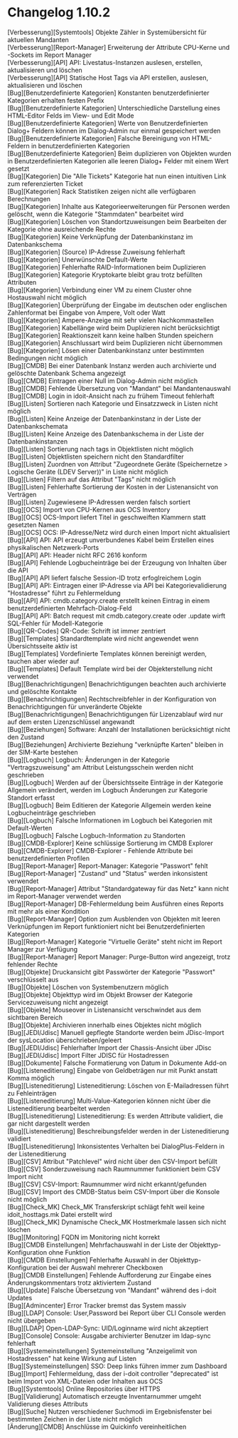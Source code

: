 # Changelog 1.10.2

[Verbesserung][Systemtools]              Objekte Zähler in Systemübersicht für aktuellen Mandanten<br>
[Verbesserung][Report-Manager]           Erweiterung der Attribute CPU-Kerne und -Sockets im Report Manager<br>
[Verbesserung][API]                      API: Livestatus-Instanzen auslesen, erstellen, aktualisieren und löschen<br>
[Verbesserung][API]                      Statische Host Tags via API erstellen, auslesen, aktualisieren und löschen<br>
[Bug][Benutzerdefinierte Kategorien]     Konstanten benutzerdefinierter Kategorien erhalten festen Prefix<br>
[Bug][Benutzerdefinierte Kategorien]     Unterschiedliche Darstellung eines HTML-Editor Felds im View- und Edit Mode<br>
[Bug][Benutzerdefinierte Kategorien]     Werte von Benutzerdefinierten Dialog+ Feldern können im Dialog-Admin nur einmal gespeichert werden<br>
[Bug][Benutzerdefinierte Kategorien]     Falsche Bereinigung von HTML-Feldern in benutzerdefinierten Kategorien<br>
[Bug][Benutzerdefinierte Kategorien]     Beim duplizieren von Objekten wurden in Benutzerdefinierten Kategorien alle leeren Dialog+ Felder mit einem Wert gesetzt<br>
[Bug][Kategorien]                        Die "Alle Tickets" Kategorie hat nun einen intuitiven Link zum referenzierten Ticket<br>
[Bug][Kategorien]                        Rack Statistiken zeigen nicht alle verfügbaren Berechnungen<br>
[Bug][Kategorien]                        Inhalte aus Kategorieerweiterungen für Personen werden gelöscht, wenn die Kategorie "Stammdaten" bearbeitet wird<br>
[Bug][Kategorien]                        Löschen von Standortzuweisungen beim Bearbeiten der Kategorie ohne ausreichende Rechte<br>
[Bug][Kategorien]                        Keine Verknüpfung der Datenbankinstanz im Datenbankschema<br>
[Bug][Kategorien]                        (Source) IP-Adresse Zuweisung fehlerhaft<br>
[Bug][Kategorien]                        Unerwünschte Default-Werte<br>
[Bug][Kategorien]                        Fehlerhafte RAID-Informationen beim Duplizieren<br>
[Bug][Kategorien]                        Kategorie Kryptokarte bleibt grau trotz befüllten Attributen<br>
[Bug][Kategorien]                        Verbindung einer VM zu einem Cluster ohne Hostauswahl nicht möglich<br>
[Bug][Kategorien]                        Überprüfung der Eingabe im deutschen oder englischen Zahlenformat bei Eingabe von Ampere, Volt oder Watt<br>
[Bug][Kategorien]                        Ampere-Anzeige mit sehr vielen Nachkommastellen<br>
[Bug][Kategorien]                        Kabellänge wird beim Duplizieren nicht berücksichtigt<br>
[Bug][Kategorien]                        Reaktionszeit kann keine halben Stunden speichern<br>
[Bug][Kategorien]                        Anschlussart wird beim Duplizieren nicht übernommen<br>
[Bug][Kategorien]                        Lösen einer Datenbankinstanz unter bestimmten Bedingungen nicht möglich<br>
[Bug][CMDB]                              Bei einer Datenbank Instanz werden auch archivierte und gelöschte Datenbank Schema angezeigt<br>
[Bug][CMDB]                              Eintragen einer Null im Dialog-Admin nicht möglich<br>
[Bug][CMDB]                              Fehlende Übersetzung von "Mandant" bei Mandantenauswahl<br>
[Bug][CMDB]                              Login in idoit-Ansicht nach zu frühem Timeout fehlerhaft<br>
[Bug][Listen]                            Sortieren nach Kategorie und Einsatzzweck in Listen nicht möglich<br>
[Bug][Listen]                            Keine Anzeige der Datenbankinstanz in der Liste der Datenbankschemata<br>
[Bug][Listen]                            Keine Anzeige des Datenbankschema in der Liste der Datenbankinstanzen<br>
[Bug][Listen]                            Sortierung nach tags in Objektlisten nicht möglich<br>
[Bug][Listen]                            Objektlisten speichern nicht den Standardfilter<br>
[Bug][Listen]                            Zuordnen von Attribut "Zugeordnete Geräte (Speichernetze > Logische Geräte (LDEV Server))" in Liste nicht möglich<br>
[Bug][Listen]                            Filtern auf das Attribut "Tags" nicht möglich<br>
[Bug][Listen]                            Fehlerhafte Sortierung der Kosten in der Listenansicht von Verträgen<br>
[Bug][Listen]                            Zugewiesene IP-Adressen werden falsch sortiert<br>
[Bug][OCS]                               Import von CPU-Kernen aus OCS Inventory<br>
[Bug][OCS]                               OCS-Import liefert Titel in geschweiften Klammern statt gesetzten Namen<br>
[Bug][OCS]                               OCS: IP-Adresse/Netz wird durch einen Import nicht aktualisiert<br>
[Bug][API]                               API: API erzeugt unverbundenes Kabel beim Erstellen eines physikalischen Netzwerk-Ports<br>
[Bug][API]                               API: Header nicht RFC 2616 konform<br>
[Bug][API]                               Fehlende Logbucheinträge bei der Erzeugung von Inhalten über die API<br>
[Bug][API]                               API liefert falsche Session-ID trotz erfoglreichem Login<br>
[Bug][API]                               API: Eintragen einer IP-Adresse via API bei Kategorievalidierung "Hostadresse" führt zu Fehlermeldung<br>
[Bug][API]                               API: cmdb.category.create erstellt keinen Eintrag in einem benutzerdefinierten Mehrfach-Dialog-Feld<br>
[Bug][API]                               API: Batch request mit cmdb.category.create oder .update wirft SQL-Fehler für Modell-Kategorie<br>
[Bug][QR-Codes]                          QR-Code: Schrift ist immer zentriert<br>
[Bug][Templates]                         Standardtemplate wird nicht angewendet wenn Übersichtsseite aktiv ist<br>
[Bug][Templates]                         Vordefinierte Templates können bereinigt werden, tauchen aber wieder auf<br>
[Bug][Templates]                         Default Template wird bei der Objekterstellung nicht verwendet<br>
[Bug][Benachrichtigungen]                Benachrichtigungen beachten auch archivierte und gelöschte Kontakte<br>
[Bug][Benachrichtigungen]                Rechtschreibfehler in der Konfiguration von Benachrichtigungen für unveränderte Objekte<br>
[Bug][Benachrichtigungen]                Benachrichtigungen für Lizenzablauf wird nur auf dem ersten Lizenzschlüssel angewandt<br>
[Bug][Beziehungen]                       Software: Anzahl der Installationen berücksichtigt nicht den Zustand<br>
[Bug][Beziehungen]                       Archivierte Beziehung "verknüpfte Karten" bleiben in der SIM-Karte bestehen<br>
[Bug][Logbuch]                           Logbuch: Änderungen in der Kategorie "Vertragszuweisung" am Attribut Leistungsschein werden nicht geschrieben<br>
[Bug][Logbuch]                           Werden auf der Übersichtsseite Einträge in der Kategorie Allgemein verändert, werden im Logbuch Änderungen zur Kategorie Standort erfasst<br>
[Bug][Logbuch]                           Beim Editieren der Kategorie Allgemein werden keine Logbucheinträge geschrieben<br>
[Bug][Logbuch]                           Falsche Informationen im Logbuch bei Kategorien mit Default-Werten<br>
[Bug][Logbuch]                           Falsche Logbuch-Information zu Standorten<br>
[Bug][CMDB-Explorer]                     Keine schlüssige Sortierung im CMDB Explorer<br>
[Bug][CMDB-Explorer]                     CMDB-Explorer - Fehlende Attribute bei benutzerdefinierten Profilen<br>
[Bug][Report-Manager]                    Report-Manager: Kategorie "Passwort" fehlt<br>
[Bug][Report-Manager]                    "Zustand" und "Status" werden inkonsistent verwendet<br>
[Bug][Report-Manager]                    Attribut "Standardgateway für das Netz" kann nicht im Report-Manager verwendet werden<br>
[Bug][Report-Manager]                    DB-Fehlermeldung beim Ausführen eines Reports mit mehr als einer Kondition<br>
[Bug][Report-Manager]                    Option zum Ausblenden von Objekten mit leeren Verknüpfungen im Report funktioniert nicht bei Benutzerdefinierten Kategorien<br>
[Bug][Report-Manager]                    Kategorie "Virtuelle Geräte" steht nicht im Report Manager zur Verfügung<br>
[Bug][Report-Manager]                    Report Manager: Purge-Button wird angezeigt, trotz fehlender Rechte<br>
[Bug][Objekte]                           Druckansicht gibt Passwörter der Kategorie "Passwort" verschlüsselt aus<br>
[Bug][Objekte]                           Löschen von Systembenutzern möglich<br>
[Bug][Objekte]                           Objekttyp wird im Objekt Browser der Kategorie Servicezuweisung nicht angezeigt<br>
[Bug][Objekte]                           Mouseover in Listenansicht verschwindet aus dem sichtbaren Bereich<br>
[Bug][Objekte]                           Archivieren innerhalb eines Objektes nicht möglich<br>
[Bug][JEDI/Jdisc]                        Manuell gepflegte Standorte werden beim JDisc-Import der sysLocation überschrieben/geleert<br>
[Bug][JEDI/Jdisc]                        Fehlerhafter Import der Chassis-Ansicht über JDisc<br>
[Bug][JEDI/Jdisc]                        Import Filter JDISC für Hostadressen<br>
[Bug][Dokumente]                         Falsche Formatierung von Datum in Dokumente Add-on<br>
[Bug][Listeneditierung]                  Eingabe von Geldbeträgen nur mit Punkt anstatt Komma möglich<br>
[Bug][Listeneditierung]                  Listeneditierung: Löschen von E-Mailadressen führt zu Fehleinträgen<br>
[Bug][Listeneditierung]                  Multi-Value-Kategorien können nicht über die Listeneditierung bearbeitet werden<br>
[Bug][Listeneditierung]                  Listeneditierung: Es werden Attribute validiert, die gar nicht dargestellt werden<br>
[Bug][Listeneditierung]                  Beschreibungsfelder werden in der Listeneditierung validiert<br>
[Bug][Listeneditierung]                  Inkonsistentes Verhalten bei DialogPlus-Feldern in der Listeneditierung<br>
[Bug][CSV]                               Attribut "Patchlevel" wird nicht über den CSV-Import befüllt<br>
[Bug][CSV]                               Sonderzuweisung nach Raumnummer funktioniert beim CSV Import nicht<br>
[Bug][CSV]                               CSV-Import: Raumnummer wird nicht erkannt/gefunden<br>
[Bug][CSV]                               Import des CMDB-Status beim CSV-Import über die Konsole nicht möglich<br>
[Bug][Check_MK]                          Check_MK Transferskript schlägt fehlt weil keine idoit_hosttags.mk Datei erstellt wird<br>
[Bug][Check_MK]                          Dynamische Check_MK Hostmerkmale lassen sich nicht löschen<br>
[Bug][Monitoring]                        FQDN im Monitoring nicht korrekt<br>
[Bug][CMDB Einstellungen]                Mehrfachauswahl in der Liste der Objekttyp-Konfiguration ohne Funktion<br>
[Bug][CMDB Einstellungen]                Fehlerhafte Auswahl in der Objekttyp-Konfiguration bei der Auswahl mehrerer Checkboxen<br>
[Bug][CMDB Einstellungen]                Fehlende Aufforderung zur Eingabe eines Änderungskommentars trotz aktiviertem Zustand<br>
[Bug][Update]                            Falsche Übersetzung von "Mandant" während des i-doit Updates<br>
[Bug][Admincenter]                       Error Tracker bremst das System massiv<br>
[Bug][LDAP]                              Console: User,Password bei Report über CLI Console werden nicht übergeben<br>
[Bug][LDAP]                              Open-LDAP-Sync: UID/Loginname wird nicht akzeptiert<br>
[Bug][Console]                           Console: Ausgabe archivierter Benutzer im ldap-sync fehlerhaft<br>
[Bug][Systemeinstellungen]               Systemeinstellung "Anzeigelimit von Hostadressen" hat keine Wirkung auf Listen<br>
[Bug][Systemeinstellungen]               SSO: Deep links führen immer zum Dashboard<br>
[Bug][Import]                            Fehlermeldung, dass der i-doit controller "deprecated" ist beim Import von XML-Dateien oder Inhalten aus OCS<br>
[Bug][Systemtools]                       Online Repositories über HTTPS<br>
[Bug][Validierung]                       Automatisch erzeugte Inventarnummer umgeht Validierung dieses Attributs<br>
[Bug][Suche]                             Nutzen verschiedener Suchmodi im Ergebnisfenster bei bestimmten Zeichen in der Liste nicht möglich<br>
[Änderung][CMDB]                         Anschlüsse im Quickinfo vereinheitlichen<br>
